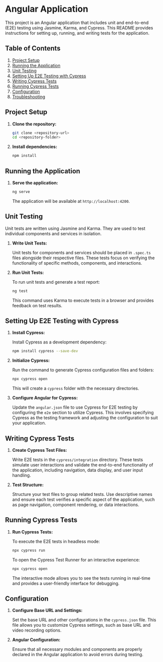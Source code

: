 # Angular Application

This project is an Angular application that includes unit and end-to-end (E2E) testing using Jasmine, Karma, and Cypress. This README provides instructions for setting up, running, and writing tests for the application.

## Table of Contents

1. [Project Setup](#project-setup)
2. [Running the Application](#running-the-application)
3. [Unit Testing](#unit-testing)
4. [Setting Up E2E Testing with Cypress](#setting-up-e2e-testing-with-cypress)
5. [Writing Cypress Tests](#writing-cypress-tests)
6. [Running Cypress Tests](#running-cypress-tests)
7. [Configuration](#configuration)
8. [Troubleshooting](#troubleshooting)

## Project Setup

1. **Clone the repository:**

    ```bash
    git clone <repository-url>
    cd <repository-folder>
    ```

2. **Install dependencies:**

    ```bash
    npm install
    ```

## Running the Application

1. **Serve the application:**

    ```bash
    ng serve
    ```

    The application will be available at `http://localhost:4200`.

## Unit Testing

Unit tests are written using Jasmine and Karma. They are used to test individual components and services in isolation.

1. **Write Unit Tests:**

    Unit tests for components and services should be placed in `.spec.ts` files alongside their respective files. These tests focus on verifying the functionality of specific methods, components, and interactions.

2. **Run Unit Tests:**

    To run unit tests and generate a test report:

    ```bash
    ng test
    ```

    This command uses Karma to execute tests in a browser and provides feedback on test results.

## Setting Up E2E Testing with Cypress

1. **Install Cypress:**

    Install Cypress as a development dependency:

    ```bash
    npm install cypress --save-dev
    ```

2. **Initialize Cypress:**

    Run the command to generate Cypress configuration files and folders:

    ```bash
    npx cypress open
    ```

    This will create a `cypress` folder with the necessary directories.

3. **Configure Angular for Cypress:**

    Update the `angular.json` file to use Cypress for E2E testing by configuring the `e2e` section to utilize Cypress. This involves specifying Cypress as the testing framework and adjusting the configuration to suit your application.

## Writing Cypress Tests

1. **Create Cypress Test Files:**

    Write E2E tests in the `cypress/integration` directory. These tests simulate user interactions and validate the end-to-end functionality of the application, including navigation, data display, and user input handling.

2. **Test Structure:**

    Structure your test files to group related tests. Use descriptive names and ensure each test verifies a specific aspect of the application, such as page navigation, component rendering, or data interactions.

## Running Cypress Tests

1. **Run Cypress Tests:**

    To execute the E2E tests in headless mode:

    ```bash
    npx cypress run
    ```

    To open the Cypress Test Runner for an interactive experience:

    ```bash
    npx cypress open
    ```

    The interactive mode allows you to see the tests running in real-time and provides a user-friendly interface for debugging.

## Configuration

1. **Configure Base URL and Settings:**

    Set the base URL and other configurations in the `cypress.json` file. This file allows you to customize Cypress settings, such as base URL and video recording options.

2. **Angular Configuration:**

    Ensure that all necessary modules and components are properly declared in the Angular application to avoid errors during testing.

